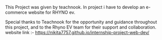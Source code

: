 This Project was given by teachnook.
In  project i have to develop an e-commerce website for RHYNO ev. 

Special thanks to Teachnook for the opportunity and guidance throughout this project,
and to the Rhyno EV team for their support and collaboration.
website link :- https://nikita7757.github.io/internship-project-web-dev/
